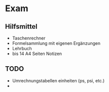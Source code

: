 # Exam
## Hilfsmittel
- Taschenrechner
- Formelsammlung mit eigenen Ergänzungen
- Lehrbuch
- bis 14 A4 Seiten Notizen

## TODO
- Umrechnungstabellen einheiten (ps, psi, etc.)
- 
